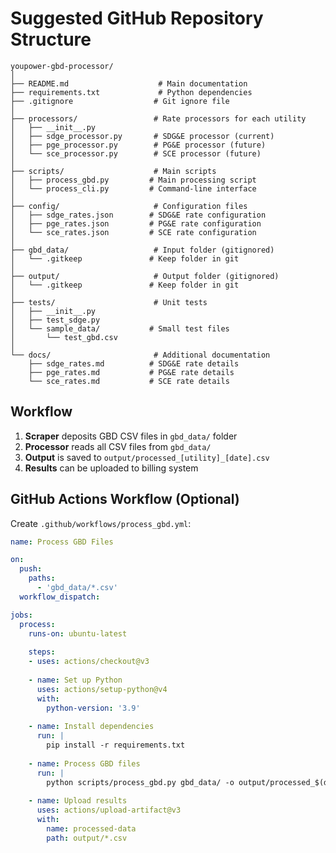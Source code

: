 # Suggested GitHub Repository Structure

```
youpower-gbd-processor/
│
├── README.md                    # Main documentation
├── requirements.txt             # Python dependencies
├── .gitignore                  # Git ignore file
│
├── processors/                 # Rate processors for each utility
│   ├── __init__.py
│   ├── sdge_processor.py       # SDG&E processor (current)
│   ├── pge_processor.py        # PG&E processor (future)
│   └── sce_processor.py        # SCE processor (future)
│
├── scripts/                    # Main scripts
│   ├── process_gbd.py         # Main processing script
│   └── process_cli.py         # Command-line interface
│
├── config/                     # Configuration files
│   ├── sdge_rates.json        # SDG&E rate configuration
│   ├── pge_rates.json         # PG&E rate configuration
│   └── sce_rates.json         # SCE rate configuration
│
├── gbd_data/                   # Input folder (gitignored)
│   └── .gitkeep               # Keep folder in git
│
├── output/                     # Output folder (gitignored)
│   └── .gitkeep               # Keep folder in git
│
├── tests/                      # Unit tests
│   ├── __init__.py
│   ├── test_sdge.py
│   └── sample_data/           # Small test files
│       └── test_gbd.csv
│
└── docs/                       # Additional documentation
    ├── sdge_rates.md          # SDG&E rate details
    ├── pge_rates.md           # PG&E rate details
    └── sce_rates.md           # SCE rate details
```

## Workflow

1. **Scraper** deposits GBD CSV files in `gbd_data/` folder
2. **Processor** reads all CSV files from `gbd_data/`
3. **Output** is saved to `output/processed_[utility]_[date].csv`
4. **Results** can be uploaded to billing system

## GitHub Actions Workflow (Optional)

Create `.github/workflows/process_gbd.yml`:

```yaml
name: Process GBD Files

on:
  push:
    paths:
      - 'gbd_data/*.csv'
  workflow_dispatch:

jobs:
  process:
    runs-on: ubuntu-latest
    
    steps:
    - uses: actions/checkout@v3
    
    - name: Set up Python
      uses: actions/setup-python@v4
      with:
        python-version: '3.9'
    
    - name: Install dependencies
      run: |
        pip install -r requirements.txt
    
    - name: Process GBD files
      run: |
        python scripts/process_gbd.py gbd_data/ -o output/processed_$(date +%Y%m%d).csv
    
    - name: Upload results
      uses: actions/upload-artifact@v3
      with:
        name: processed-data
        path: output/*.csv
```
